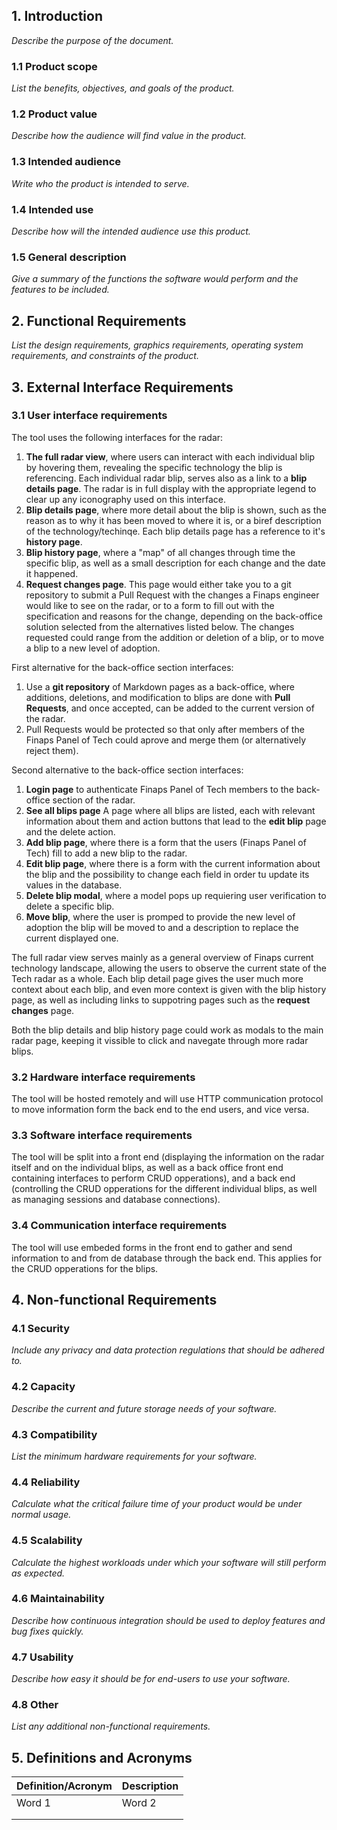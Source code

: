 ## 1. Introduction

_Describe the purpose of the document._

### 1.1 Product scope

_List the benefits, objectives, and goals of the product._

### 1.2 Product value

_Describe how the audience will find value in the product._

### 1.3 Intended audience

_Write who the product is intended to serve._

### 1.4 Intended use

_Describe how will the intended audience use this product._

### 1.5 General description

_Give a summary of the functions the software would perform and the features to be included._

## 2. Functional Requirements

_List the design requirements, graphics requirements, operating system requirements, and constraints of the product._

## 3. External Interface Requirements

### 3.1 User interface requirements

The tool uses the following interfaces for the radar:
1. **The full radar view**, where users can interact with each individual blip by hovering them, revealing the specific technology the blip is referencing. Each individual radar blip, serves also as a link to a **blip details page**. The radar is in full display with the appropriate legend to clear up any iconography used on this interface.
2. **Blip details page**, where more detail about the blip is shown, such as the reason as to why it has been moved to where it is, or a biref description of the technology/techinqe. Each blip details page has a reference to it's **history page**. 
3. **Blip history page**, where a "map" of all changes through time the specific blip, as well as a small description for each change and the date it happened.
4. **Request changes page**. This page would either take you to a git repository to submit a Pull Request with the changes a Finaps engineer would like to see on the radar, or to a form to fill out with the specification and reasons for the change, depending on the back-office solution selected from the alternatives listed below. The changes requested could range from the addition or deletion of a blip, or to move a blip to a new level of adoption. 


First alternative for the back-office section interfaces:
1. Use a **git repository** of Markdown pages as a back-office, where additions, deletions, and modification to blips are done with **Pull Requests**, and once accepted, can be added to the current version of the radar. 
2. Pull Requests would be protected so that only after members of the Finaps Panel of Tech could aprove and merge them (or alternatively reject them).

Second alternative to the back-office section interfaces: 
1. **Login page** to authenticate Finaps Panel of Tech members to the back-office section of the radar.
2. **See all blips page** A page where all blips are listed, each with relevant information about them and action buttons that lead to the **edit blip** page and the delete action.
3. **Add blip page**, where there is a form that the users (Finaps Panel of Tech) fill to add a new blip to the radar.
4. **Edit blip page**, where there is a form with the current information about the blip and the possibility to change each field in order tu update its values in the database.
5. **Delete blip modal**, where a model pops up requiering user verification to delete a specific blip.
6. **Move blip**, where the user is promped to provide the new level of adoption the blip will be moved to and a description to replace the current displayed one.

The full radar view serves mainly as a general overview of Finaps current technology landscape, allowing the users to observe the current state of the Tech radar as a whole. Each blip detail page gives the user much more context about each blip, and even more context is given with the blip history page, as well as including links to suppotring pages such as the **request changes** page.

Both the blip details and blip history page could work as modals to the main radar page, keeping it vissible to click and navegate through more radar blips.

### 3.2 Hardware interface requirements

The tool will be hosted remotely and will use HTTP communication protocol to move information form the back end to the end users, and vice versa.

### 3.3 Software interface requirements

The tool will be split into a front end (displaying the information on the radar itself and on the individual blips, as well as a back office front end containing interfaces to perform CRUD opperations), and a back end (controlling the CRUD opperations for the different individual blips, as well as managing sessions and database connections).

### 3.4 Communication interface requirements

The tool will use embeded forms in the front end to gather and send information to and from de database through the back end. This applies for the CRUD opperations for the blips. 

## 4. Non-functional Requirements

### 4.1 Security

_Include any privacy and data protection regulations that should be adhered to._

### 4.2 Capacity

_Describe the current and future storage needs of your software._

### 4.3 Compatibility

_List the minimum hardware requirements for your software._

### 4.4 Reliability

_Calculate what the critical failure time of your product would be under normal usage._

### 4.5 Scalability

_Calculate the highest workloads under which your software will still perform as expected._

### 4.6 Maintainability

_Describe how continuous integration should be used to deploy features and bug fixes quickly._

### 4.7 Usability

_Describe how easy it should be for end-users to use your software._

### 4.8 Other

_List any additional non-functional requirements._

## 5. Definitions and Acronyms

| Definition/Acronym | Description |
| ------------------ | ----------- |
| Word 1             | Word 2      |
|                    |             |
|                    |             |
